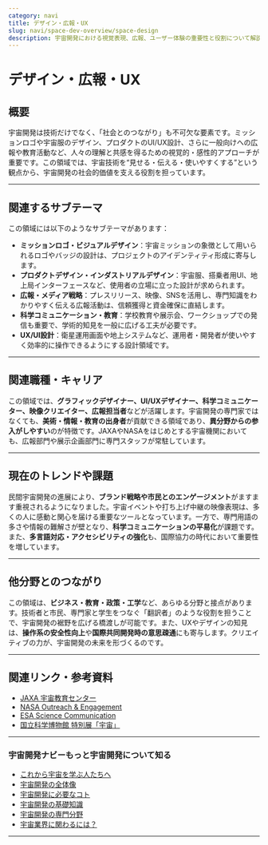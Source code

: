 ```yaml
---
category: navi
title: デザイン・広報・UX
slug: navi/space-dev-overview/space-design
description: 宇宙開発における視覚表現、広報、ユーザー体験の重要性と役割について解説。
---
```


# デザイン・広報・UX  

## 概要  

宇宙開発は技術だけでなく、「社会とのつながり」も不可欠な要素です。ミッションロゴや宇宙服のデザイン、プロダクトのUI/UX設計、さらに一般向けへの広報や教育活動など、人々の理解と共感を得るための視覚的・感性的アプローチが重要です。この領域では、宇宙技術を“見せる・伝える・使いやすくする”という観点から、宇宙開発の社会的価値を支える役割を担っています。

---

## 関連するサブテーマ  

この領域には以下のようなサブテーマがあります：

- **ミッションロゴ・ビジュアルデザイン**：宇宙ミッションの象徴として用いられるロゴやバッジの設計は、プロジェクトのアイデンティティ形成に寄与します。
- **プロダクトデザイン・インダストリアルデザイン**：宇宙服、搭乗者用UI、地上局インターフェースなど、使用者の立場に立った設計が求められます。
- **広報・メディア戦略**：プレスリリース、映像、SNSを活用し、専門知識をわかりやすく伝える広報活動は、信頼獲得と資金確保に直結します。
- **科学コミュニケーション・教育**：学校教育や展示会、ワークショップでの発信も重要で、学術的知見を一般に広げる工夫が必要です。
- **UX/UI設計**：衛星運用画面や地上システムなど、運用者・開発者が使いやすく効率的に操作できるようにする設計領域です。

---

## 関連職種・キャリア  

この領域では、**グラフィックデザイナー、UI/UXデザイナー、科学コミュニケーター、映像クリエイター、広報担当者**などが活躍します。宇宙開発の専門家ではなくても、**美術・情報・教育の出身者**が貢献できる領域であり、**異分野からの参入がしやすい**のが特徴です。JAXAやNASAをはじめとする宇宙機関においても、広報部門や展示企画部門に専門スタッフが常駐しています。

---

## 現在のトレンドや課題  

民間宇宙開発の進展により、**ブランド戦略や市民とのエンゲージメント**がますます重視されるようになりました。宇宙イベントや打ち上げ中継の映像表現は、多くの人に感動と関心を届ける重要なツールとなっています。一方で、専門用語の多さや情報の難解さが壁となり、**科学コミュニケーションの平易化**が課題です。また、**多言語対応・アクセシビリティの強化**も、国際協力の時代において重要性を増しています。

---

## 他分野とのつながり  

この領域は、**ビジネス・教育・政策・工学**など、あらゆる分野と接点があります。技術者と市民、専門家と学生をつなぐ「翻訳者」のような役割を担うことで、宇宙開発の裾野を広げる橋渡しが可能です。また、UXやデザインの知見は、**操作系の安全性向上**や**国際共同開発時の意思疎通**にも寄与します。クリエイティブの力が、宇宙開発の未来を形づくるのです。

---

## 関連リンク・参考資料  

- [JAXA 宇宙教育センター](https://edu.jaxa.jp/)
- [NASA Outreach & Engagement](https://www.nasa.gov/learning-resources/)
- [ESA Science Communication](https://www.esa.int/About_Us/Corporate_news/ESA_Communication_Policy)
- [国立科学博物館 特別展「宇宙」](https://www.kahaku.go.jp/)

---

### 宇宙開発ナビーもっと宇宙開発について知る
- [これから宇宙を学ぶ人たちへ](navi/intro-to-space-dev)
- [宇宙開発の全体像](navi/space-dev-overview)
- [宇宙開発に必要なコト](navi/what-is-needed)
- [宇宙開発の基礎知識](navi/basic-knowledge)
- [宇宙開発の専門分野](navi/region-of-expertise)
- [宇宙業界に関わるには？](navi/how-to-commit)

---